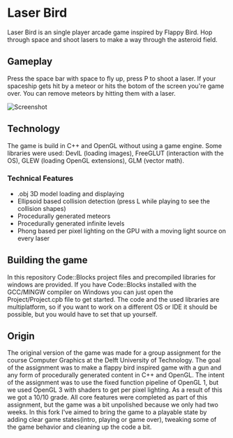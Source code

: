 # Laser Bird
Laser Bird is an single player arcade game inspired by Flappy Bird. Hop through space and shoot lasers to make a way through the asteroid field.

## Gameplay
Press the space bar with space to fly up, press P to shoot a laser. If your spaceship gets hit by a meteor or hits the botom of the screen you're game over. You can remove meteors by hitting them with a laser.

![Screenshot](https://raw.githubusercontent.com/D1rk123/Laser-Bird/master/GithubImages/Screenshot720p.png)

## Technology
The game is build in C++ and OpenGL without using a game engine. Some libraries were used: DevIL (loading images), FreeGLUT (interaction with the OS), GLEW (loading OpenGL extensions), GLM (vector math).

### Technical Features
  * .obj 3D model loading and displaying
  * Ellipsoid based collision detection (press L while playing to see the collision shapes)
  * Procedurally generated meteors
  * Procedurally generated infinite levels
  * Phong based per pixel lighting on the GPU with a moving light source on every laser

## Building the game
In this repository Code::Blocks project files and precompiled libraries for windows are provided. If you have Code::Blocks installed with the GCC/MINGW compiler on Windows you can just open the Project/Project.cpb file to get started. The code and the used libraries are multiplatform, so if you want to work on a different OS or IDE it should be possible, but you would have to set that up yourself.

## Origin
The original version of the game was made for a group assignment for the course Computer Graphics at the Delft University of Technology. The goal of the assignment was to make a flappy bird inspired game with a gun and any form of procedurally generated content in C++ and OpenGL. The intent of the assignment was to use the fixed function pipeline of OpenGL 1, but we used OpenGL 3 with shaders to get per pixel lighting. As a result of this we got a 10/10 grade. All core features were completed as part of this assignment, but the game was a bit unpolished because we only had two weeks. In this fork I've aimed to bring the game to a playable state by adding clear game states(intro, playing or game over), tweaking some of the game behavior and cleaning up the code a bit.
